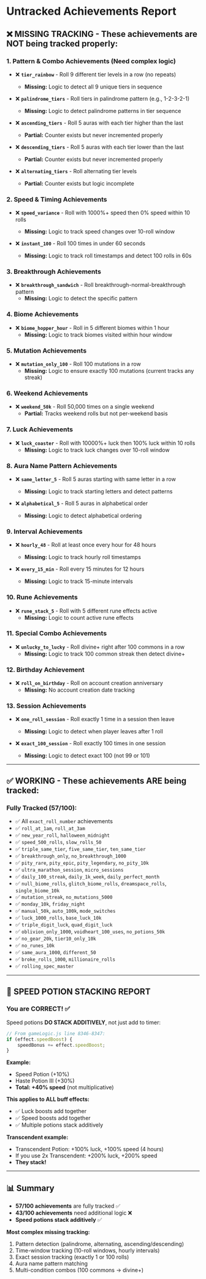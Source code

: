 # Untracked Achievements Report

## ❌ **MISSING TRACKING** - These achievements are NOT being tracked properly:

### **1. Pattern & Combo Achievements** (Need complex logic)
- ❌ **`tier_rainbow`** - Roll 9 different tier levels in a row (no repeats)
  - **Missing:** Logic to detect all 9 unique tiers in sequence
  
- ❌ **`palindrome_tiers`** - Roll tiers in palindrome pattern (e.g., 1-2-3-2-1)
  - **Missing:** Logic to detect palindrome patterns in tier sequence
  
- ❌ **`ascending_tiers`** - Roll 5 auras with each tier higher than the last
  - **Partial:** Counter exists but never incremented properly
  
- ❌ **`descending_tiers`** - Roll 5 auras with each tier lower than the last
  - **Partial:** Counter exists but never incremented properly

- ❌ **`alternating_tiers`** - Roll alternating tier levels
  - **Partial:** Counter exists but logic incomplete

### **2. Speed & Timing Achievements**
- ❌ **`speed_variance`** - Roll with 1000%+ speed then 0% speed within 10 rolls
  - **Missing:** Logic to track speed changes over 10-roll window
  
- ❌ **`instant_100`** - Roll 100 times in under 60 seconds
  - **Missing:** Logic to track roll timestamps and detect 100 rolls in 60s

### **3. Breakthrough Achievements**
- ❌ **`breakthrough_sandwich`** - Roll breakthrough-normal-breakthrough pattern
  - **Missing:** Logic to detect the specific pattern

### **4. Biome Achievements**
- ❌ **`biome_hopper_hour`** - Roll in 5 different biomes within 1 hour
  - **Missing:** Logic to track biomes visited within hour window

### **5. Mutation Achievements**
- ❌ **`mutation_only_100`** - Roll 100 mutations in a row
  - **Missing:** Logic to ensure exactly 100 mutations (current tracks any streak)

### **6. Weekend Achievements**
- ❌ **`weekend_50k`** - Roll 50,000 times on a single weekend
  - **Partial:** Tracks weekend rolls but not per-weekend basis

### **7. Luck Achievements**
- ❌ **`luck_coaster`** - Roll with 10000%+ luck then 100% luck within 10 rolls
  - **Missing:** Logic to track luck changes over 10-roll window

### **8. Aura Name Pattern Achievements**
- ❌ **`same_letter_5`** - Roll 5 auras starting with same letter in a row
  - **Missing:** Logic to track starting letters and detect patterns
  
- ❌ **`alphabetical_5`** - Roll 5 auras in alphabetical order
  - **Missing:** Logic to detect alphabetical ordering

### **9. Interval Achievements**
- ❌ **`hourly_48`** - Roll at least once every hour for 48 hours
  - **Missing:** Logic to track hourly roll timestamps
  
- ❌ **`every_15_min`** - Roll every 15 minutes for 12 hours
  - **Missing:** Logic to track 15-minute intervals

### **10. Rune Achievements**
- ❌ **`rune_stack_5`** - Roll with 5 different rune effects active
  - **Missing:** Logic to count active rune effects

### **11. Special Combo Achievements**
- ❌ **`unlucky_to_lucky`** - Roll divine+ right after 100 commons in a row
  - **Missing:** Logic to track 100 common streak then detect divine+

### **12. Birthday Achievement**
- ❌ **`roll_on_birthday`** - Roll on account creation anniversary
  - **Missing:** No account creation date tracking

### **13. Session Achievements**
- ❌ **`one_roll_session`** - Roll exactly 1 time in a session then leave
  - **Missing:** Logic to detect when player leaves after 1 roll
  
- ❌ **`exact_100_session`** - Roll exactly 100 times in one session
  - **Missing:** Logic to detect exact 100 (not 99 or 101)

---

## ✅ **WORKING** - These achievements ARE being tracked:

### Fully Tracked (57/100):
- ✅ All `exact_roll_number` achievements
- ✅ `roll_at_1am`, `roll_at_3am`
- ✅ `new_year_roll`, `halloween_midnight`
- ✅ `speed_500_rolls`, `slow_rolls_50`
- ✅ `triple_same_tier`, `five_same_tier`, `ten_same_tier`
- ✅ `breakthrough_only`, `no_breakthrough_1000`
- ✅ `pity_rare`, `pity_epic`, `pity_legendary`, `no_pity_10k`
- ✅ `ultra_marathon_session`, `micro_sessions`
- ✅ `daily_100_streak`, `daily_1k_week`, `daily_perfect_month`
- ✅ `null_biome_rolls`, `glitch_biome_rolls`, `dreamspace_rolls`, `single_biome_10k`
- ✅ `mutation_streak`, `no_mutations_5000`
- ✅ `monday_10k`, `friday_night`
- ✅ `manual_50k`, `auto_100k`, `mode_switches`
- ✅ `luck_1000_rolls`, `base_luck_10k`
- ✅ `triple_digit_luck`, `quad_digit_luck`
- ✅ `oblivion_only_1000`, `voidheart_100_uses`, `no_potions_50k`
- ✅ `no_gear_20k`, `tier10_only_10k`
- ✅ `no_runes_10k`
- ✅ `same_aura_1000`, `different_50`
- ✅ `broke_rolls_1000`, `millionaire_rolls`
- ✅ `rolling_spec_master`

---

## 🔧 **SPEED POTION STACKING REPORT**

### **You are CORRECT!** ✅

Speed potions **DO STACK ADDITIVELY**, not just add to timer:

```javascript
// From gameLogic.js line 8346-8347:
if (effect.speedBoost) {
    speedBonus += effect.speedBoost;
}
```

**Example:**
- Speed Potion (+10%)
- Haste Potion III (+30%)
- **Total: +40% speed** (not multiplicative)

**This applies to ALL buff effects:**
- ✅ Luck boosts add together
- ✅ Speed boosts add together
- ✅ Multiple potions stack additively

**Transcendent example:**
- Transcendent Potion: +100% luck, +100% speed (4 hours)
- If you use 2x Transcendent: +200% luck, +200% speed
- **They stack!**

---

## 📊 **Summary**

- **57/100 achievements** are fully tracked ✅
- **43/100 achievements** need additional logic ❌
- **Speed potions stack additively** ✅

**Most complex missing tracking:**
1. Pattern detection (palindrome, alternating, ascending/descending)
2. Time-window tracking (10-roll windows, hourly intervals)
3. Exact session tracking (exactly 1 or 100 rolls)
4. Aura name pattern matching
5. Multi-condition combos (100 commons → divine+)
